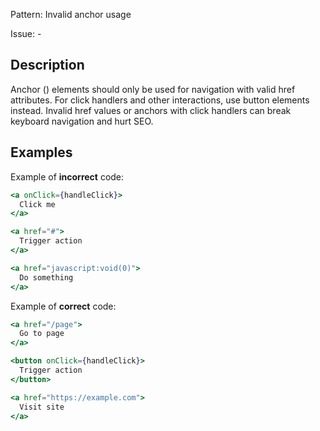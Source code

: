 Pattern: Invalid anchor usage

Issue: -

## Description

Anchor (<a>) elements should only be used for navigation with valid href attributes. For click handlers and other interactions, use button elements instead. Invalid href values or anchors with click handlers can break keyboard navigation and hurt SEO.

## Examples

Example of **incorrect** code:
```jsx
<a onClick={handleClick}>
  Click me
</a>

<a href="#">
  Trigger action
</a>

<a href="javascript:void(0)">
  Do something
</a>
```

Example of **correct** code:
```jsx
<a href="/page">
  Go to page
</a>

<button onClick={handleClick}>
  Trigger action
</button>

<a href="https://example.com">
  Visit site
</a>
```